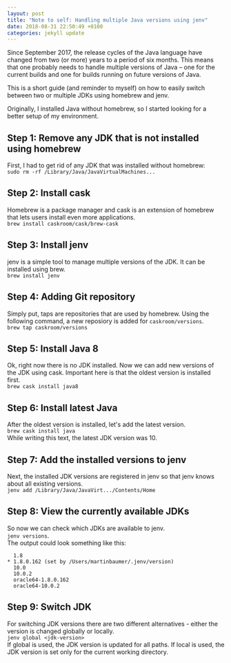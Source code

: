 ```yaml
---
layout: post
title: "Note to self: Handling multiple Java versions using jenv"
date: 2018-08-31 22:50:49 +0100
categories: jekyll update
---
```


Since September 2017, the release cycles of the Java language have changed from two (or more) years to a period of six months.
This means that one probably needs to handle multiple versions of Java – one for the current builds and one for builds running on future versions of Java.<br/>

This is a short guide (and reminder to myself) on how to easily switch between two or multiple JDKs using homebrew and jenv.

Originally, I installed Java without homebrew, so I started looking for a better setup of my environment.

## Step 1: Remove any JDK that is not installed using homebrew
First, I had to get rid of any JDK that was installed without homebrew:<br/>
`sudo rm -rf /Library/Java/JavaVirtualMachines...`

## Step 2: Install cask
Homebrew is a package manager and cask is an extension of homebrew that lets users install even more applications.<br/>
`brew install caskroom/cask/brew-cask`

## Step 3: Install jenv
jenv is a simple tool to manage multiple versions of the JDK. It can be installed using brew.<br/>
`brew install jenv`

## Step 4: Adding Git repository
Simply put, taps are repositories that are used by homebrew. Using the following command, a new reposiory is added for `caskroom/versions`.<br/>
`brew tap caskroom/versions` 

## Step 5: Install Java 8
Ok, right now there is no JDK installed. Now we can add new versions of the JDK using cask. Important here is that the oldest version is installed first.<br/>
`brew cask install java8`

## Step 6: Install latest Java
After the oldest version is installed, let's add the latest version.<br/>
`brew cask install java`<br/>
While writing this text, the latest JDK version was 10.

## Step 7: Add the installed versions to jenv
Next, the installed JDK versions are registered in jenv so that jenv knows about all existing versions.<br/>
`jenv add /Library/Java/JavaVirt.../Contents/Home`

## Step 8: View the currently available JDKs
So now we can check which JDKs are available to jenv.<br/>
`jenv versions`. <br/>
The output could look something like this:<br/>
```
  1.8
* 1.8.0.162 (set by /Users/martinbaumer/.jenv/version)
  10.0
  10.0.2
  oracle64-1.8.0.162
  oracle64-10.0.2
```
## Step 9: Switch JDK
For switching JDK versions there are two different alternatives - either the version is changed globally or locally.<br/>
`jenv global <jdk-version>`<br/>
If global is used, the JDK version is updated for all paths. If local is used, the JDK version is set only for the current working directory.
